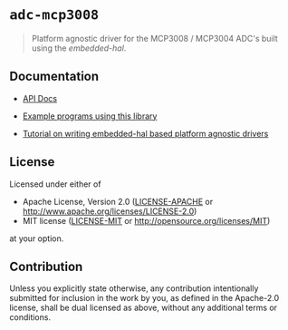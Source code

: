 # `adc-mcp3008`

> Platform agnostic driver for the MCP3008 / MCP3004 ADC's built using
> the *embedded-hal*.

## Documentation

- [API Docs](https://docs.rs/adc-mcp3008)

- [Example programs using this library](https://github.com/pcein/mcp3008-examples)

- [Tutorial on writing embedded-hal based platform agnostic drivers](http://pramode.in/2018/02/24/an-introduction-to-writing-embedded-hal-based-drivers-in-rust/)


## License

Licensed under either of

- Apache License, Version 2.0 ([LICENSE-APACHE](LICENSE-APACHE) or
  http://www.apache.org/licenses/LICENSE-2.0)
- MIT license ([LICENSE-MIT](LICENSE-MIT) or http://opensource.org/licenses/MIT)

at your option.

## Contribution

Unless you explicitly state otherwise, any contribution intentionally submitted for inclusion in the
work by you, as defined in the Apache-2.0 license, shall be dual licensed as above, without any
additional terms or conditions.


